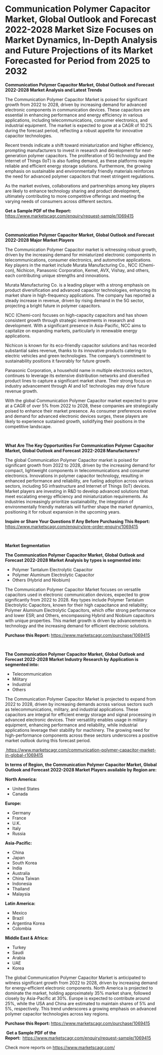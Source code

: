 <p><h1>Communication Polymer Capacitor Market, Global Outlook and Forecast 2022-2028 Market Size Focuses on Market Dynamics, In-Depth Analysis and Future Projections of its Market Forecasted for Period from 2025 to 2032</h1></p><p><strong>Communication Polymer Capacitor Market, Global Outlook and Forecast 2022-2028 Market Analysis and Latest Trends</strong></p>
<p><p>The Communication Polymer Capacitor Market is poised for significant growth from 2022 to 2028, driven by increasing demand for advanced electronic components in communication devices. These capacitors are essential in enhancing performance and energy efficiency in various applications, including telecommunications, consumer electronics, and industrial equipment. The market is expected to grow at a CAGR of 10.2% during the forecast period, reflecting a robust appetite for innovative capacitor technologies.</p><p>Recent trends indicate a shift toward miniaturization and higher efficiency, prompting manufacturers to invest in research and development for next-generation polymer capacitors. The proliferation of 5G technology and the Internet of Things (IoT) is also fueling demand, as these platforms require reliable and efficient energy storage solutions. Furthermore, the growing emphasis on sustainable and environmentally friendly materials reinforces the need for advanced polymer capacitors that meet stringent regulations.</p><p>As the market evolves, collaborations and partnerships among key players are likely to enhance technology sharing and product development, ultimately contributing to more competitive offerings and meeting the varying needs of consumers across different sectors.</p></p>
<p><strong>Get a Sample PDF of the Report:&nbsp;</strong> <a href="https://www.marketscagr.com/enquiry/request-sample/1069415?utm_campaign=2565&utm_medium=2&utm_source=Github&utm_content=ia&utm_term=21032025&utm_id=communication-polymer-capacitor-market-global-outlook-and-forecast-2022-2028">https://www.marketscagr.com/enquiry/request-sample/1069415</a></p>
<p>&nbsp;</p>
<p><strong>Communication Polymer Capacitor Market, Global Outlook and Forecast 2022-2028 Major Market Players</strong></p>
<p><p>The Communication Polymer Capacitor market is witnessing robust growth, driven by the increasing demand for miniaturized electronic components in telecommunications, consumer electronics, and automotive applications. Key players in the market include Murata Manufacturing Co., NCC (Chemi-con), Nichicon, Panasonic Corporation, Kemet, AVX, Vishay, and others, each contributing unique strengths and innovations.</p><p>Murata Manufacturing Co. is a leading player with a strong emphasis on product diversification and advanced capacitor technologies, enhancing its market share in high-frequency applications. The company has reported a steady increase in revenue, driven by rising demand in the 5G sector, projecting a bright future in polymer capacitors.</p><p>NCC (Chemi-con) focuses on high-capacity capacitors and has shown consistent growth through strategic investments in research and development. With a significant presence in Asia-Pacific, NCC aims to capitalize on expanding markets, particularly in renewable energy applications.</p><p>Nichicon is known for its eco-friendly capacitor solutions and has recorded substantial sales revenue, thanks to its innovative products catering to electric vehicles and green technologies. The company’s commitment to sustainability positions it favorably for future growth.</p><p>Panasonic Corporation, a household name in multiple electronics sectors, continues to leverage its extensive distribution networks and diversified product lines to capture a significant market share. Their strong focus on industry advancement through AI and IoT technologies may drive future revenue growth.</p><p>With the global Communication Polymer Capacitor market expected to grow at a CAGR of over 5% from 2022 to 2028, these companies are strategically poised to enhance their market presence. As consumer preferences evolve and demand for advanced electronic devices surges, these players are likely to experience sustained growth, solidifying their positions in the competitive landscape.</p></p>
<p>&nbsp;</p>
<p><strong>What Are The Key Opportunities For Communication Polymer Capacitor Market, Global Outlook and Forecast 2022-2028 Manufacturers?</strong></p>
<p><p>The global Communication Polymer Capacitor market is poised for significant growth from 2022 to 2028, driven by the increasing demand for compact, lightweight components in telecommunications and consumer electronics. Innovations in polymer capacitor technology, resulting in enhanced performance and reliability, are fueling adoption across various sectors, including 5G infrastructure and Internet of Things (IoT) devices. Market players are investing in R&D to develop advanced solutions that meet escalating energy efficiency and miniaturization requirements. As industries increasingly prioritize sustainability, the integration of environmentally friendly materials will further shape the market dynamics, positioning it for robust expansion in the upcoming years.</p></p>
<p><strong>Inquire or Share Your Questions If Any Before Purchasing This Report:</strong> <a href="https://www.marketscagr.com/enquiry/pre-order-enquiry/1069415?utm_campaign=2565&utm_medium=2&utm_source=Github&utm_content=ia&utm_term=21032025&utm_id=communication-polymer-capacitor-market-global-outlook-and-forecast-2022-2028">https://www.marketscagr.com/enquiry/pre-order-enquiry/1069415</a></p>
<p>&nbsp;</p>
<p><strong>Market Segmentation</strong></p>
<p><strong>The Communication Polymer Capacitor Market, Global Outlook and Forecast 2022-2028 Market Analysis by types is segmented into:</strong></p>
<p><ul><li>Polymer Tantalum Electrolytic Capacitor</li><li>Polymer Aluminum Electrolytic Capacitor</li><li>Others (Hybrid and Niobium)</li></ul></p>
<p><p>The Communication Polymer Capacitor Market focuses on versatile capacitors used in electronic communication devices, expected to grow significantly from 2022 to 2028. Key types include Polymer Tantalum Electrolytic Capacitors, known for their high capacitance and reliability; Polymer Aluminum Electrolytic Capacitors, which offer strong performance and lower ESR; and Others, encompassing Hybrid and Niobium capacitors with unique properties. This market growth is driven by advancements in technology and the increasing demand for efficient electronic solutions.</p></p>
<p><strong>Purchase this Report:&nbsp;</strong><a href="https://www.marketscagr.com/purchase/1069415?utm_campaign=2565&utm_medium=2&utm_source=Github&utm_content=ia&utm_term=21032025&utm_id=communication-polymer-capacitor-market-global-outlook-and-forecast-2022-2028">https://www.marketscagr.com/purchase/1069415</a></p>
<p>&nbsp;</p>
<p><strong>The Communication Polymer Capacitor Market, Global Outlook and Forecast 2022-2028 Market Industry Research by Application is segmented into:</strong></p>
<p><ul><li>Telecommunication</li><li>Military</li><li>Industrial</li><li>Others</li></ul></p>
<p><p>The Communication Polymer Capacitor Market is projected to expand from 2022 to 2028, driven by increasing demands across various sectors such as telecommunications, military, and industrial applications. These capacitors are integral for efficient energy storage and signal processing in advanced electronic devices. Their versatility enables usage in military equipment, enhancing performance and reliability, while industrial applications leverage their stability for machinery. The growing need for high-performance components across these sectors underscores a positive market outlook during this forecast period.</p></p>
<p><a href="https://www.marketscagr.com/communication-polymer-capacitor-market-in-global-r1069415?utm_campaign=2565&utm_medium=2&utm_source=Github&utm_content=ia&utm_term=21032025&utm_id=communication-polymer-capacitor-market-global-outlook-and-forecast-2022-2028">&nbsp;https://www.marketscagr.com/communication-polymer-capacitor-market-in-global-r1069415</a></p>
<p><strong>In terms of Region, the Communication Polymer Capacitor Market, Global Outlook and Forecast 2022-2028 Market Players available by Region are:</strong></p>
<p>
    <p> <strong> North America: </strong>
        <ul>
            <li>United States</li>
            <li>Canada</li>
        </ul>
        </p> 
    <p> <strong> Europe: </strong>
        <ul>
            <li>Germany</li>
            <li>France</li>
            <li>U.K.</li>
            <li>Italy</li>
            <li>Russia</li>
        </ul>
        </p> 
    <p> <strong> Asia-Pacific: </strong>
        <ul>
            <li>China</li>
            <li>Japan</li>
            <li>South Korea</li>
            <li>India</li>
            <li>Australia</li>
            <li>China Taiwan</li>
            <li>Indonesia</li>
            <li>Thailand</li>
            <li>Malaysia</li>
        </ul>
        </p> 
    <p> <strong> Latin America: </strong>
        <ul>
            <li>Mexico</li>
            <li>Brazil</li>
            <li>Argentina Korea</li>
            <li>Colombia</li>
        </ul>
        </p> 
    <p> <strong> Middle East & Africa: </strong>
        <ul>
            <li>Turkey</li>
            <li>Saudi</li>
            <li>Arabia</li>
            <li>UAE</li>
            <li>Korea</li>
        </ul>
    </p>
    </p>
<p><p>The global Communication Polymer Capacitor Market is anticipated to witness significant growth from 2022 to 2028, driven by increasing demand for energy-efficient electronic components. North America is projected to dominate the market, holding approximately 35% market share, followed closely by Asia-Pacific at 30%. Europe is expected to contribute around 25%, while the USA and China are estimated to maintain shares of 5% and 5%, respectively. This trend underscores a growing emphasis on advanced polymer capacitor technologies across key regions.</p></p>
<p><strong>Purchase this Report: </strong><a href="https://www.marketscagr.com/purchase/1069415?utm_campaign=2565&utm_medium=2&utm_source=Github&utm_content=ia&utm_term=21032025&utm_id=communication-polymer-capacitor-market-global-outlook-and-forecast-2022-2028">https://www.marketscagr.com/purchase/1069415</a></p>
<p>&nbsp;<strong>Get a Sample PDF of the Report:&nbsp;&nbsp;</strong><a href="https://www.marketscagr.com/enquiry/request-sample/1069415?utm_campaign=2565&utm_medium=2&utm_source=Github&utm_content=ia&utm_term=21032025&utm_id=communication-polymer-capacitor-market-global-outlook-and-forecast-2022-2028">https://www.marketscagr.com/enquiry/request-sample/1069415</a></p>
<p><strong></strong></p>
<p>Check more reports on <a href="https://www.marketscagr.com/?utm_campaign=2565&utm_medium=2&utm_source=Github&utm_content=ia&utm_term=21032025&utm_id=communication-polymer-capacitor-market-global-outlook-and-forecast-2022-2028">https://www.marketscagr.com/</a></p>